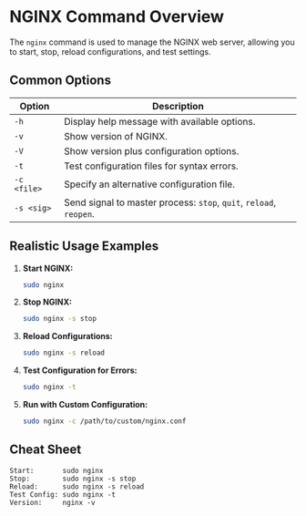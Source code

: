 # NGINX Command Overview

The `nginx` command is used to manage the NGINX web server, allowing you to start, stop, reload configurations, and test settings.

## Common Options

| Option      | Description                                           |
|-------------|-------------------------------------------------------|
| `-h`        | Display help message with available options.          |
| `-v`        | Show version of NGINX.                                |
| `-V`        | Show version plus configuration options.              |
| `-t`        | Test configuration files for syntax errors.           |
| `-c <file>` | Specify an alternative configuration file.            |
| `-s <sig>`  | Send signal to master process: `stop`, `quit`, `reload`, `reopen`. |

## Realistic Usage Examples

1. **Start NGINX:**
   ```bash
   sudo nginx
   ```

2. **Stop NGINX:**
   ```bash
   sudo nginx -s stop
   ```

3. **Reload Configurations:**
   ```bash
   sudo nginx -s reload
   ```

4. **Test Configuration for Errors:**
   ```bash
   sudo nginx -t
   ```

5. **Run with Custom Configuration:**
   ```bash
   sudo nginx -c /path/to/custom/nginx.conf
   ```

## Cheat Sheet

```plaintext
Start:       sudo nginx
Stop:        sudo nginx -s stop
Reload:      sudo nginx -s reload
Test Config: sudo nginx -t
Version:     nginx -v
```
